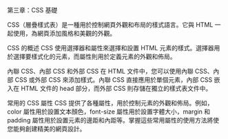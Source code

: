 第三章：CSS 基礎

CSS（層疊樣式表）是一種用於控制網頁外觀和布局的樣式語言。它與 HTML 一起使用，為網頁添加風格和美觀的外觀。

CSS 的概述
CSS 使用選擇器和屬性來選擇和設置 HTML 元素的樣式。選擇器用於選擇要樣式化的元素，而屬性則用於定義元素的外觀和佈局。

內聯 CSS、內部 CSS 和外部 CSS
在 HTML 文件中，您可以使用內聯 CSS、內部 CSS 或外部 CSS 來添加樣式。內聯 CSS 直接應用於單個元素，內部 CSS 嵌入在 HTML 文件的 head 部分，而外部 CSS 則存儲在獨立的樣式表文件中。

常用的 CSS 屬性
CSS 提供了各種屬性，用於控制元素的外觀和佈局。例如，color 屬性用於設置文本顏色，font-size 屬性用於設置字體大小，margin 和 padding 屬性用於設置元素的邊距和內距等。掌握這些常用屬性的使用方法將使您能夠創建精美的網頁設計。